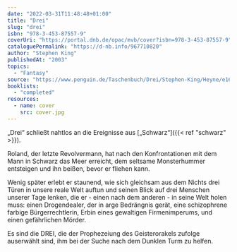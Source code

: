 ```yaml
---
date: "2022-03-31T11:48:48+01:00"
title: "Drei"
slug: "drei"
isbn: "978-3-453-87557-9"
coverUri: "https://portal.dnb.de/opac/mvb/cover?isbn=978-3-453-87557-9"
cataloguePermalink: "https://d-nb.info/967710820"
author: "Stephen King"
publishedAt: "2003"
topics:
  - "Fantasy"
source: "https://www.penguin.de/Taschenbuch/Drei/Stephen-King/Heyne/e168758.rhd"
booklists:
  - "completed"
resources:
  - name: cover
    src: cover.jpg
---
```

„Drei“ schließt nahtlos an die Ereignisse aus [„Schwarz“]({{< ref "schwarz" >}}).

Roland, der letzte Revolvermann, hat nach den Konfrontationen mit dem Mann in
Schwarz das Meer erreicht, dem seltsame Monsterhummer entsteigen und ihn beißen, 
bevor er fliehen kann.

Wenig später erlebt er staunend, wie sich gleichsam aus dem Nichts drei Türen in 
unsere reale Welt auftun und seinen Blick auf drei Menschen unserer Tage lenken, 
die er - einen nach dem anderen - in seine Welt holen muss: einen Drogendealer, 
der in arge Bedrängnis gerät, eine schizophrene farbige Bürgerrechtlerin, Erbin 
eines gewaltigen Firmenimperums, und einen gefährlichen Mörder.

Es sind die DREI, die der Prophezeiung des Geisterorakels zufolge auserwählt 
sind, ihm bei der Suche nach dem Dunklen Turm zu helfen.